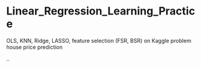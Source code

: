 # Linear_Regression_Learning_Practice
OLS, KNN, Ridge, LASSO, feature selection (FSR, BSR) on Kaggle problem house price prediction

..
